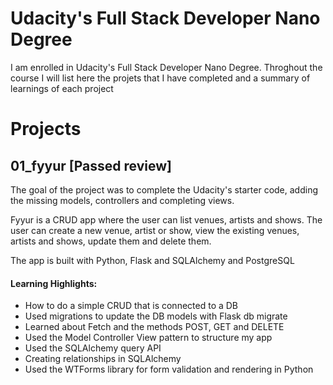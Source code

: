 # Udacity's Full Stack Developer Nano Degree

I am enrolled in Udacity's Full Stack Developer Nano Degree. Throghout the course I will list here the projets that I have completed and a summary of learnings of each project

# Projects

## 01_fyyur [Passed review]
The goal of the project was to complete the Udacity's starter code, adding the missing models, controllers and completing views.

Fyyur is a CRUD app where the user can list venues, artists and shows. The user can create a new venue, artist or show, view the existing venues, artists and shows, update them and delete them.

The app is built with Python, Flask and SQLAlchemy and PostgreSQL

#### Learning Highlights:
- How to do a simple CRUD that is connected to a DB 
- Used migrations to update the DB models with Flask db migrate
- Learned about Fetch and the methods POST, GET and DELETE
- Used the Model Controller View pattern to structure my app
- Used the SQLAlchemy query API
- Creating relationships in SQLAlchemy
- Used the WTForms library for form validation and rendering in Python

